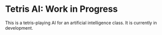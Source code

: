 # Tetris AI: Work in Progress
This is a tetris-playing AI for an artificial intelligence class. It is currently in development.
